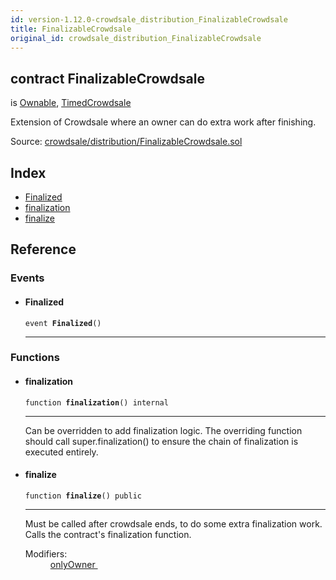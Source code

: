 ```yaml
---
id: version-1.12.0-crowdsale_distribution_FinalizableCrowdsale
title: FinalizableCrowdsale
original_id: crowdsale_distribution_FinalizableCrowdsale
---
```


<div class="contract-doc"><div class="contract"><h2 class="contract-header"><span class="contract-kind">contract</span> FinalizableCrowdsale</h2><p class="base-contracts"><span>is</span> <a href="ownership_Ownable.html">Ownable</a><span>, </span><a href="crowdsale_validation_TimedCrowdsale.html">TimedCrowdsale</a></p><p class="description">Extension of Crowdsale where an owner can do extra work after finishing.</p><div class="source">Source: <a href="https://github.com/OpenZeppelin/zeppelin-solidity/blob/v1.12.0/contracts/crowdsale/distribution/FinalizableCrowdsale.sol" target="_blank">crowdsale/distribution/FinalizableCrowdsale.sol</a></div></div><div class="index"><h2>Index</h2><ul><li><a href="crowdsale_distribution_FinalizableCrowdsale.html#Finalized">Finalized</a></li><li><a href="crowdsale_distribution_FinalizableCrowdsale.html#finalization">finalization</a></li><li><a href="crowdsale_distribution_FinalizableCrowdsale.html#finalize">finalize</a></li></ul></div><div class="reference"><h2>Reference</h2><div class="events"><h3>Events</h3><ul><li><div class="item event"><span id="Finalized" class="anchor-marker"></span><h4 class="name">Finalized</h4><div class="body"><code class="signature">event <strong>Finalized</strong><span>() </span></code><hr/></div></div></li></ul></div><div class="functions"><h3>Functions</h3><ul><li><div class="item function"><span id="finalization" class="anchor-marker"></span><h4 class="name">finalization</h4><div class="body"><code class="signature">function <strong>finalization</strong><span>() </span><span>internal </span></code><hr/><div class="description"><p>Can be overridden to add finalization logic. The overriding function should call super.finalization() to ensure the chain of finalization is executed entirely.</p></div></div></div></li><li><div class="item function"><span id="finalize" class="anchor-marker"></span><h4 class="name">finalize</h4><div class="body"><code class="signature">function <strong>finalize</strong><span>() </span><span>public </span></code><hr/><div class="description"><p>Must be called after crowdsale ends, to do some extra finalization work. Calls the contract&#x27;s finalization function.</p></div><dl><dt><span class="label-modifiers">Modifiers:</span></dt><dd><a href="ownership_Ownable.html#onlyOwner">onlyOwner </a></dd></dl></div></div></li></ul></div></div></div>
